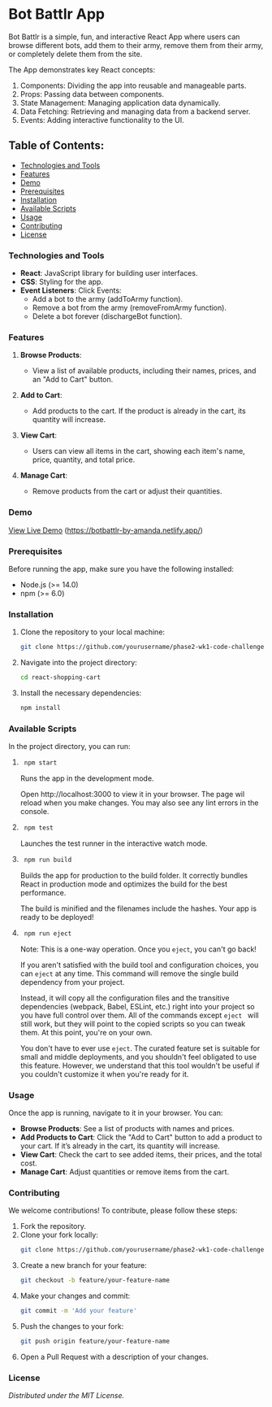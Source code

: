 # Bot Battlr App
Bot Battlr is a simple, fun, and interactive React App where users can browse different bots, add them to their army, remove them from their army, or completely delete them from the site. 

The App demonstrates key React concepts:
1. Components: Dividing the app into reusable and manageable parts.
2. Props: Passing data between components.
3. State Management: Managing application data dynamically.
4. Data Fetching: Retrieving and managing data from a backend server.
5. Events: Adding interactive functionality to the UI.

## Table of Contents:
- [Technologies and Tools](#technologies-and-tools)
- [Features](#features)
- [Demo](#demo)
- [Prerequisites](#prerequisites)
- [Installation](#installation)
- [Available Scripts](#available-scripts)
- [Usage](#usage)
- [Contributing](#contributing)
- [License](#license)

### Technologies and Tools
- **React**: JavaScript library for building user interfaces.
- **CSS**: Styling for the app.
- **Event Listeners**: Click Events:
    - Add a bot to the army (addToArmy function).
    - Remove a bot from the army (removeFromArmy function).
    - Delete a bot forever (dischargeBot function).

### Features
1. **Browse Products**: 
   - View a list of available products, including their names, prices, and an "Add to Cart" button.
   
2. **Add to Cart**: 
   - Add products to the cart. If the product is already in the cart, its quantity will increase.
   
3. **View Cart**: 
   - Users can view all items in the cart, showing each item's name, price, quantity, and total price.
   
4. **Manage Cart**: 
   - Remove products from the cart or adjust their quantities.

### Demo
[View Live Demo](#) (https://botbattlr-by-amanda.netlify.app/)

### Prerequisites
Before running the app, make sure you have the following installed:
- Node.js (>= 14.0)
- npm (>= 6.0)

### Installation
1. Clone the repository to your local machine:
    ```bash
    git clone https://github.com/yourusername/phase2-wk1-code-challenge.git
    ```
2. Navigate into the project directory:
    ```bash
    cd react-shopping-cart
    ```
3. Install the necessary dependencies:
    ```bash
    npm install
    ```

### Available Scripts
In the project directory, you can run:
1. ```bash
    npm start
    ```
    Runs the app in the development mode.

    Open http://localhost:3000 to view it in your browser. The page wil reload when you make changes. You may also see any lint errors in the console.
2. ```bash
    npm test
    ```
    Launches the test runner in the interactive watch mode.
3. ```bash
    npm run build
    ```
    Builds the app for production to the build folder. It correctly bundles React in production mode and optimizes the build for the best performance.

    The build is minified and the filenames include the hashes.
    Your app is ready to be deployed!
4. ```bash
    npm run eject
    ```
    Note: This is a one-way operation. Once you ```eject```, you can't go back!

    If you aren't satisfied with the build tool and configuration choices, you can ```eject``` at any time. This command will remove the single build dependency from your project.

    Instead, it will copy all the configuration files and the transitive dependencies (webpack, Babel, ESLint, etc.) right into your project so you have full control over them. All of the commands except ```eject ``` will still work, but they will point to the copied scripts so you can tweak them. At this point, you're on your own.

    You don't have to ever use ```eject```. The curated feature set is suitable for small and middle deployments, and you shouldn't feel obligated to use this feature. However, we understand that this tool wouldn't be useful if you couldn't customize it when you're ready for it.

### Usage
Once the app is running, navigate to it in your browser. You can:
- **Browse Products**: See a list of products with names and prices.
- **Add Products to Cart**: Click the "Add to Cart" button to add a product to your cart. If it’s already in the cart, its quantity will increase.
- **View Cart**: Check the cart to see added items, their prices, and the total cost.
- **Manage Cart**: Adjust quantities or remove items from the cart.

### Contributing
We welcome contributions! To contribute, please follow these steps:
1. Fork the repository.
2. Clone your fork locally:
    ```bash
    git clone https://github.com/yourusername/phase2-wk1-code-challenge.git
    ```
3. Create a new branch for your feature:
    ```bash
    git checkout -b feature/your-feature-name
    ```
4. Make your changes and commit:
    ```bash
    git commit -m 'Add your feature'
    ```
5. Push the changes to your fork:
    ```bash
    git push origin feature/your-feature-name
    ```
6. Open a Pull Request with a description of your changes.

### License
*Distributed under the MIT License.*
